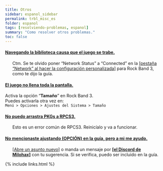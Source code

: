 ```yaml
---
title: Otros
sidebar: espanol_sidebar
permalink: trbl_misc_es
folder: espanol
tags: [resolviendo-problemas, espanol]
summary: "Como resolver otros problemas."
toc: false
---
```


<div class="panel-group" id="accordion">
                    <div class="panel panel-default">
                        <div class="panel-heading">
                            <h4 class="panel-title">
                                <a class="noCrossRef accordion-toggle" data-toggle="collapse" data-parent="#accordion" href="#bibl-traba">Navegando la biblioteca causa que el juego se trabe.</a>
                            </h4>
                        </div>
                        <div id="bibl-traba" class="panel-collapse collapse noCrossRef">
                            <div class="panel-body">
                               <ul>
Ctm. Se te olvido poner “Network Status” a “Connected” en la <a href="https://rb3pc.milohax.org/custom_config_net" target="_blank">[pestaña “Network” al hacer la configuración personalizada]</a> para Rock Band 3, como te dijo la guía.
</ul>
                            </div>
                        </div>
                    </div>
                    <!-- /.panel -->
                    <div class="panel panel-default">
                        <div class="panel-heading">
                            <h4 class="panel-title">
                                <a class="noCrossRef accordion-toggle" data-toggle="collapse" data-parent="#accordion" href="#overscan">El juego no llena toda la pantalla.</a>
                            </h4>
                        </div>
                        <div id="overscan" class="panel-collapse collapse noCrossRef">
                            <div class="panel-body">
<p>Activa la opción “<strong>Tamaño</strong>” en Rock Band 3.<br>
Puedes activarla otra vez en:<br>
<code>Menú &gt; Opciones &gt; Ajustes del Sistema &gt; Tamaño</code></p>
                            </div>
                        </div>
                    </div>
                    <!-- /.panel -->
                                        <div class="panel panel-default">
                        <div class="panel-heading">
                            <h4 class="panel-title">
                                <a class="noCrossRef accordion-toggle" data-toggle="collapse" data-parent="#accordion" href="#no-puedo-instalar-pkg">No puedo arrastra PKGs a RPCS3.</a>
                            </h4>
                        </div>
                        <div id="no-puedo-instalar-pkg" class="panel-collapse collapse noCrossRef">
                            <div class="panel-body">
                                <ul>
Esto es un error común de RPCS3. Reinicíalo y va a funcionar.
</ul>
                            </div>
                        </div>
                    </div>
                    <!-- /.panel -->
                                        <div class="panel panel-default">
                        <div class="panel-heading">
                            <h4 class="panel-title">
                                <a class="noCrossRef accordion-toggle" data-toggle="collapse" data-parent="#accordion" href="#no-mencionaste">No mencionaste ajustando (OPCIÓN) en la guía, pero a mi me ayudo.</a>
                            </h4>
                        </div>
                        <div id="no-mencionaste" class="panel-collapse collapse noCrossRef">
                            <div class="panel-body">
                                <ul>
<a href="https://github.com/carlmylo/docu-rpcs3/issues" target="_blank">[Abre un asunto nuevo]</a> o manda un mensaje por <a href="https://rb3dx.milohax.org/discord" target="_blank"><strong>[el Discord de Milohax]</strong></a> con tu sugerencia. Si se verifica, puedo ser incluido en la guía.
</ul>
                            </div>
                        </div>
                    </div>
                    <!-- /.panel -->
</div>
<!-- /.panel-group -->


{% include links.html %}